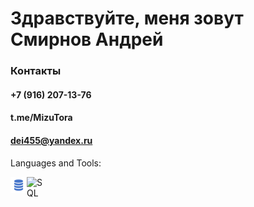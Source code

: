 # Здравствуйте, меня зовут Смирнов Андрей

### Контакты
#### +7 (916) 207-13-76  
#### t.me/MizuTora
#### dei455@yandex.ru


Languages and Tools:

<img align="left" alt="SQL" width="26px" src="https://raw.githubusercontent.com/github/explore/80688e429a7d4ef2fca1e82350fe8e3517d3494d/topics/sql/sql.png" />
<img align="left" alt="SQL" width="26px" src="https://d3mxt5v3yxgcsr.cloudfront.net/courses/15007/course_15007_image.png?v=1.0" />


